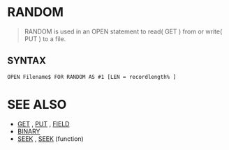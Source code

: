 # RANDOM
> RANDOM is used in an OPEN statement to read( GET ) from or write( PUT ) to a file.

## SYNTAX
`OPEN Filename$ FOR RANDOM AS #1 [LEN = recordlength% ]`

# SEE ALSO
* [GET](GET.md) , [PUT](PUT.md) , [FIELD](FIELD.md)
* [BINARY](BINARY.md)
* [SEEK](SEEK.md) , [SEEK](SEEK.md) (function)

